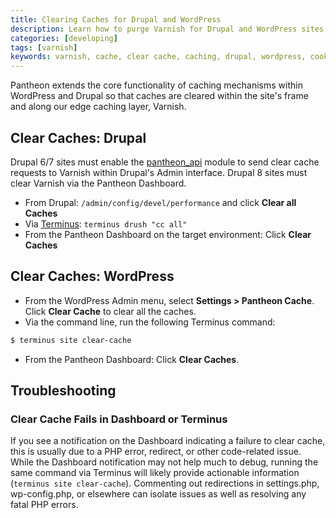 ```yaml
---
title: Clearing Caches for Drupal and WordPress
description: Learn how to purge Varnish for Drupal and WordPress sites on Pantheon.
categories: [developing]
tags: [varnish]
keywords: varnish, cache, clear cache, caching, drupal, wordpress, cookies
---
```

Pantheon extends the core functionality of caching mechanisms within WordPress and Drupal so that caches are cleared within the site's frame and along our edge caching layer, Varnish.

## Clear Caches: Drupal
Drupal 6/7 sites must enable the [pantheon_api](/docs/pantheon_api-module/) module to send clear cache requests to Varnish within Drupal's Admin interface. Drupal 8 sites must clear Varnish via the Pantheon Dashboard.

- From Drupal: `/admin/config/devel/performance` and click **Clear all Caches**
- Via [Terminus](/docs/terminus/): `terminus drush "cc all"`
- From the Pantheon Dashboard on the target environment: Click **Clear Caches**

## Clear Caches: WordPress
- From the WordPress Admin menu, select **Settings > Pantheon Cache**. Click **Clear Cache** to clear all the caches.
- Via the command line, run the following Terminus command:

 ```bash
 $ terminus site clear-cache
 ```
- From the Pantheon Dashboard: Click **Clear Caches**.

## Troubleshooting
### Clear Cache Fails in Dashboard or Terminus
If you see a notification on the Dashboard indicating a failure to clear cache, this is usually due to a PHP error, redirect, or other code-related issue. While the Dashboard notification may not help much to debug, running the same command via Terminus will likely provide actionable information (`terminus site clear-cache`). Commenting out redirections in settings.php, wp-config.php, or elsewhere can isolate issues as well as resolving any fatal PHP errors.
